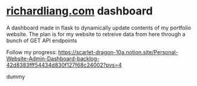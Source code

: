 # [richardliang.com](https://richardliang.com/) dashboard

A dashboard made in flask to dynamically update contents of my portfolio website. The plan is for my website to retreive data from here through a bunch of GET API endpoints

Follow my progress: https://scarlet-dragon-10a.notion.site/Personal-Website-Admin-Dashboard-backlog-42d8383fff54434d830f127f68c24002?pvs=4

dummy
